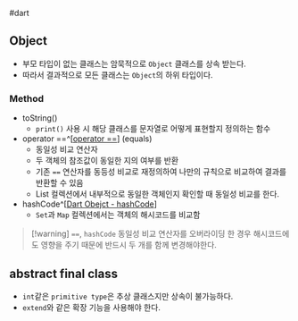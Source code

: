 #dart

## Object
- 부모 타입이 없는 클래스는 암묵적으로 `Object` 클래스를 상속 받는다.
- 따라서 결과적으로 모든 클래스는 `Object`의 하위 타입이다.

### Method
- toString()
	- `print()` 사용 시 해당 클래스를 문자열로 어떻게 표현할지 정의하는 함수
- operator ==^[[operator ==](https://api.flutter.dev/flutter/dart-core/Object/operator_equals.html)] (equals)
	- 동일성 비교 연산자
	- 두 객체의 참조값이 동일한 지의 여부를 반환
	- 기존 `==` 연산자를 동등성 비교로 재정의하여 나만의 규칙으로 비교하여 결과를 반환할 수 있음
	- List 컬렉션에서 내부적으로 동일한 객체인지 확인할 때 동일성 비교를 한다.
- hashCode^[[Dart Obejct - hashCode](https://api.flutter.dev/flutter/dart-core/Object/hashCode.html)]
	- `Set`과 `Map` 컬렉션에서는 객체의 해시코드를 비교함

> [!warning] `==`, `hashCode`
> 동일성 비교 연산자를 오버라이딩 한 경우 해시코드에도 영향을 주기 때문에 반드시 두 개를 함께 변경해야한다.

## abstract final class
- `int`같은 `primitive type`은 추상 클래스지만 상속이 불가능하다.
- `extend`와 같은 확장 기능을 사용해야 한다.